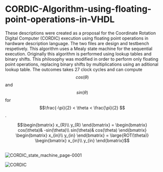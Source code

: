 # CORDIC-Algorithm-using-floating-point-operations-in-VHDL
These descriptions were created as a proposal for the Coordinate Rotation Digital Computer (CORDIC) execution using floating point operations in hardware description language.
The two files are design and testbench respetively. This algorithm uses a Mealy state machine for the sequential execution.
Originally this algorithm is performed using lookup tables and binary shifts. This philosophy was modified in order to perform only floating point operations, replacing binary shifts by multiplications using an aditional lookup table. 
The outcomes takes 27 clock cycles and can compute $$cos(\theta)$$ and $$sin(\theta)$$ for $$\frac{-\pi}{2} < \theta < \frac{\pi}{2} $$.
```math
\begin{bmatrix}
x_{R}\\
y_{R}
\end{bmatrix} =
\begin{bmatrix}
cos(\theta)& -sin(\theta)\\
sin(\theta)& cos(\theta)
\end{bmatrix} 
\begin{bmatrix}
x_{in}\\
y_{in}
\end{bmatrix} =
\large{ROT(\theta)}
\begin{bmatrix}
x_{in}\\
y_{in}
\end{bmatrix}
```
\
![CORDIC_state_machine_page-0001](https://github.com/user-attachments/assets/3deedb2f-ca3f-4672-959a-cb0e386e064e)

![CORDIC](https://github.com/user-attachments/assets/ddad31ad-317d-449a-bf09-89ee145fdd71)
